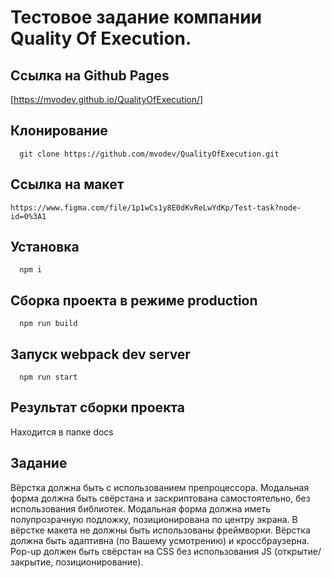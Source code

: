   # Тестовое задание компании Quality Of Execution.
  ## Ссылка на Github Pages
[https://mvodev.github.io/QualityOfExecution/]
  ## Клонирование
  ```
    git clone https://github.com/mvodev/QualityOfExecution.git
  ```
  ## Ссылка на макет
  ```
  https://www.figma.com/file/1p1wCs1y8E0dKvReLwYdKp/Test-task?node-id=0%3A1
  ```
  ## Установка
  ```
    npm i
  ```
  ## Сборка проекта в режиме production
  ```
    npm run build
  ```
  ## Запуск webpack dev server
  ```
    npm run start
  ```
  ## Результат сборки проекта
  Находится в папке docs

  ## Задание
Вёрстка должна быть с использованием препроцессора.
Модальная форма должна быть свёрстана и заскриптована самостоятельно, без использования библиотек. 
Модальная форма должна иметь полупрозрачную подложку, позиционирована по центру экрана.
В вёрстке макета не должны быть использованы фреймворки.
Вёрстка должна быть адаптивна (по Вашему усмотрению) и кроссбраузерна.
Pop-up должен быть свёрстан на CSS без использования JS (открытие/закрытие, позиционирование).